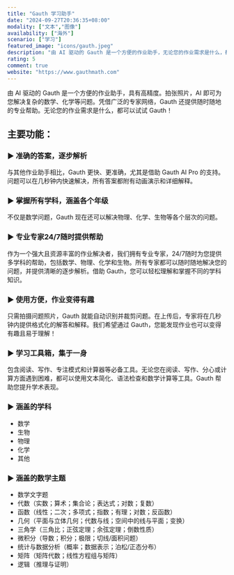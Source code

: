 ```yaml
---
title: "Gauth 学习助手"
date: "2024-09-27T20:36:35+08:00"
modality: ["文本","图像"]
availability: ["海外"]
scenario: ["学习"]
featured_image: "icons/gauth.jpeg"
description: "由 AI 驱动的 Gauth 是一个方便的作业助手，无论您的作业需求是什么，都可以试试 Gauth！"
rating: 5
comment: true
website: "https://www.gauthmath.com"
---
```


由 AI 驱动的 Gauth 是一个方便的作业助手，具有高精度。拍张照片，AI 即可为您解决复杂的数学、化学等问题。凭借广泛的专家网络，Gauth 还提供随时随地的专业帮助。无论您的作业需求是什么，都可以试试 Gauth！

## 主要功能：

### ► 准确的答案，逐步解析

与其他作业助手相比，Gauth 更快、更准确，尤其是借助 Gauth AI Pro 的支持。问题可以在几秒钟内快速解决，所有答案都附有动画演示和详细解释。

### ► 掌握所有学科，涵盖各个年级

不仅是数学问题，Gauth 现在还可以解决物理、化学、生物等各个层次的问题。

### ► 专业专家24/7随时提供帮助

作为一个强大且资源丰富的作业解决者，我们拥有专业专家，24/7随时为您提供多学科的帮助，包括数学、物理、化学和生物。所有专家都可以随时随地解决您的问题，并提供清晰的逐步解析。借助 Gauth，您可以轻松理解和掌握不同的学科知识。

### ► 使用方便，作业变得有趣

只需拍摄问题照片，Gauth 就能自动识别并裁剪问题。在上传后，专家将在几秒钟内提供格式化的解答和解释。我们希望通过 Gauth，您能发现作业也可以变得有趣且易于理解！

### ► 学习工具箱，集于一身

包含阅读、写作、专注模式和计算器等必备工具。无论您在阅读、写作、分心或计算方面遇到困难，都可以使用文本简化、语法检查和数学计算等工具。Gauth 帮助您提升学术表现。

### ► 涵盖的学科

- 数学
- 生物
- 物理
- 化学
- 其他

### ► 涵盖的数学主题

- 数学文字题
- 代数（实数；算术；集合论；表达式；对数；复数）
- 函数（线性；二次；多项式；指数；有理；对数；反函数）
- 几何（平面与立体几何；代数与线；空间中的线与平面；变换）
- 三角学（三角比；正弦定理；余弦定理；倒数性质）
- 微积分（导数；积分；极限；切线/面积问题）
- 统计与数据分析（概率；数据表示；泊松/正态分布）
- 矩阵（矩阵代数；线性方程组与矩阵）
- 逻辑（推理与证明）